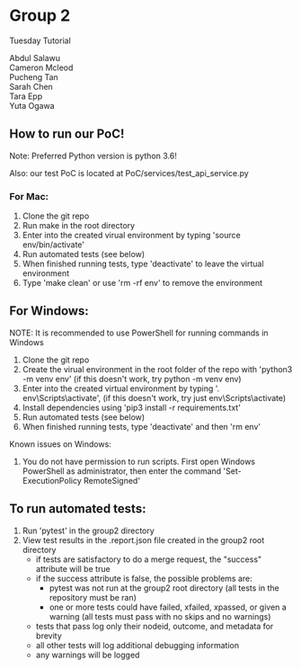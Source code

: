     
# Group 2

Tuesday Tutorial

Abdul Salawu  
Cameron Mcleod  
Pucheng Tan  
Sarah Chen  
Tara Epp  
Yuta Ogawa


## How to run our PoC!

Note: Preferred Python version is python 3.6!

Also: our test PoC is located at PoC/services/test_api_service.py

### For Mac:

1. Clone the git repo
2. Run make in the root directory
3. Enter into the created virual environment by typing 'source env/bin/activate'
4. Run automated tests (see below)
5. When finished running tests, type 'deactivate' to leave the virtual environment
6. Type 'make clean' or use 'rm -rf env' to remove the environment

## For Windows:

NOTE: It is recommended to use PowerShell for running commands in Windows

1. Clone the git repo
2. Create the virual environment in the root folder of the repo with 'python3 -m venv env' (if this doesn't work, try python -m venv env)
3. Enter into the created virtual environment by typing '. env\Scripts\activate', (if this doesn't work, try just env\Scripts\activate)
4. Install dependencies using 'pip3 install -r requirements.txt'
5. Run automated tests (see below)
6. When finished running tests, type 'deactivate' and then 'rm env'

Known issues on Windows:

1. You do not have permission to run scripts. First open Windows PowerShell as administrator, then enter the command 'Set-ExecutionPolicy RemoteSigned'

## To run automated tests:
1. Run 'pytest' in the group2 directory
2. View test results in the .report.json file created in the group2 root directory
    - if tests are satisfactory to do a merge request, the "success" attribute will be true
    - if the success attribute is false, the possible problems are:
        - pytest was not run at the group2 root directory (all tests in the repository must be ran)
        - one or more tests could have failed, xfailed, xpassed, or given a warning (all tests must pass with no skips and no warnings)
    - tests that pass log only their nodeid, outcome, and metadata for brevity
    - all other tests will log additional debugging information
    - any warnings will be logged


